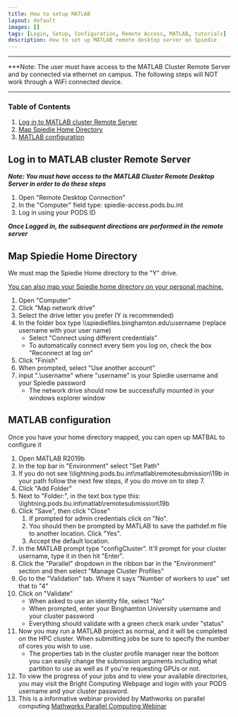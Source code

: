 ```yaml
---
title: How to setup MATLAB
layout: default
images: []
tags: [Login, Setup, Configuration, Remote Access, MATLAB, tutorials]
description: How to set up MATLAB remote desktop server on Spiedie
---
```


***

***Note: The user must have access to the MATLAB Cluster Remote Server and by connected via ethernet on campus. 
The following steps will NOT work through a WiFi connected device.
***

### Table of Contents
1. [Log in to MATLAB cluster Remote Server](#remote_server_login)
2. [Map Spiedie Home Directory](#directory_map)
3. [MATLAB configuration](#matlab_configure)


## <a name="remote_server_login"></a> Log in to MATLAB cluster Remote Server

***Note: You must have access to the MATLAB Cluster Remote Desktop Server in order to do these steps***

1. Open "Remote Desktop Connection"
2. In the "Computer" field type: spiedie-access.pods.bu.int
3. Log in using your PODS ID

***Once Logged in, the subsequent directions are performed in the remote server***

## <a name="directory_map"></a> Map Spiedie Home Directory

We must map the Spiedie Home directory to the "Y" drive.

<a href="data_transfer.html#Home_dir">You can also map your Spiedie home directory on your personal machine.</a>

1. Open "Computer"
2. Click "Map network drive"
3. Select the drive letter you prefer (Y is recommended)
4. In the folder box type \\\\spiediefiles.binghamton.edu\username (replace username with your user name)
	- Select "Connect using different credentials"
	- To automatically connect every tiem you log on, check the box "Reconnect at log on"
5. Click "Finish"
6. When prompted, select "Use another account"
7. input ".\username" where "username" is your Spiedie username and your Spiedie password
	- The network drive should now be successfully mounted in your windows explorer window


## <a name="matlab_configure"></a> MATLAB configuration 

Once you have your home directory mapped, you can open up MATBAL to configure it 

1. Open MATLAB R2019b
2. In the top bar in "Environment" select "Set Path"
3. If you do not see \\\\lightning.pods.bu.int\matlab\remotesubmission\19b in your path follow the next few steps, if you do move on to step 7.
4. Click "Add Folder"
5. Next to "Folder:", in the text box type this: \\lightning.pods.bu.int\matlab\remotesubmission\19b
6. Click "Save", then click "Close"
	1. If prompted for admin credentials click on "No".
	2. You should then be prompted by MATLAB to save the pathdef.m file to another location. Click "Yes".
	3. Accept the default location.
7. In the MATLAB prompt type "configCluster". It'll prompt for your cluster username, type it in then hit "Enter".
8. Click the "Parallel" dropdown in the ribbon bar in the "Environment" section and then select "Manage Cluster Profiles"
9.  Go to the "Validation" tab. Where it says "Number of workers to use" set that to "4"
10. Click on "Validate"
	- When asked to use an identity file, select "No"
	- When prompted, enter your Binghamton University username and your cluster password
	- Everything should validate with a green check mark under "status"
12. Now you may run a MATLAB project as normal, and it will be completed on the HPC cluster. When submitting jobs be sure to specify the number of cores you wish to use.
	- The properties tab in the cluster profile manager near the bottom you can easily change the submission arguments including what partition to use as well as if you're requesting GPUs or not.
13. To view the progress of your jobs and to view your available directories, you may visit the Bright Computing Webpage and login with your PODS username and your cluster password.
14. This is a informative webinar provided by Mathworks on parallel computing
<a href="https://www.mathworks.com/videos/parallel-computing-with-matlab-81694.html?form_seq=conf1176&confirmation_page=&wfsid=5761638" target="_blank">Mathworks Parallel Computing Webinar</a>
